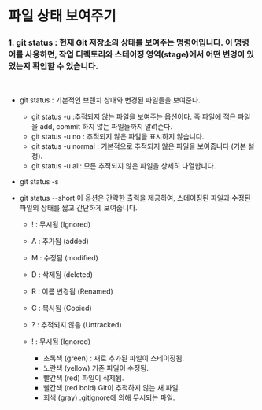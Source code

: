 # 파일 상태 보여주기

### 1. git status : 현재 Git 저장소의 상태를 보여주는 명령어입니다. 이 명령어를 사용하면, 작업 디렉토리와 스테이징 영역(stage)에서 어떤 변경이 있었는지 확인할 수 있습니다. 
<br>

- git status : 기본적인 브랜치 상대와 변경된 파일들을 보여준다.
  - git status -u :추적되지 않는 파일을 보여주는 옵션이다. 즉 파일에 적은 파일을 add, commit 하지 않는 파일들까지 알려준다.
  - git status -u no : 추적되지 않은 파일을 표시하지 않습니다.
  - git status -u normal : 기본적으로 추적되지 않은 파일을 보여줍니다 (기본 설정).
  - git status -u all: 모든 추적되지 않은 파일을 상세히 나열합니다.
- git status -s
- git status --short
  이 옵션은 간략한 출력을 제공하여, 스테이징된 파일과 수정된 파일의 상태를 짧고 간단하게 보여줍니다.
  <br>

  - !	: 무시됨 (Ignored)
  - A : 추가됨 (added)
  - M : 수정됨 (modified)
  - D : 삭제됨 (deleted)
  - R	: 이름 변경됨 (Renamed)
  - C	: 복사됨 (Copied)
  - ?	: 추적되지 않음 (Untracked)
  - !	: 무시됨 (Ignored)
    <br>
    
    - 초록색 (green)	: 새로 추가된 파일이 스테이징됨.
    - 노란색 (yellow)	기존 파일이 수정됨.
    - 빨간색 (red)	파일이 삭제됨.
    - 빨간색 (red bold)	Git이 추적하지 않는 새 파일.
    - 회색 (gray)	.gitignore에 의해 무시되는 파일.
 
